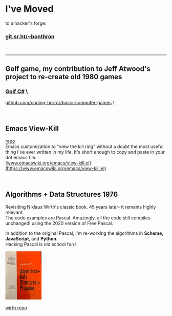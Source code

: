 # I've Moved
to a hacker's forge:

### [git.sr.ht/~bonthron](https://git.sr.ht/~bonthron) ###

<br>

---

## Golf game, my contribution to Jeff Atwood's project to re-create old 1980 games
### [Golf C#](https://github.com/coding-horror/basic-computer-games/blob/main/39_Golf/csharp/Program.cs)   \
[github.com/coding-horror/basic-computer-games](https://github.com/coding-horror/basic-computer-games)   \

<br>

## Emacs View-Kill
[repo](https://github.com/bonthron/view-kill)   \
Emacs customization to "view the kill ring" without a doubt the most useful thing I've ever written in my life. It's short enough to copy and paste in your dot emacs file.   \
[www.emacswiki.org/emacs/view-kill.el](https://www.emacswiki.org/emacs/view-kill.el)


<br>


## Algorithms + Data Structures 1976

Revisiting Niklaus Wirth's classic book. 45 years later- it remains highly relevant. \
The code examples are Pascal. Amazingly, all the code still compiles unchanged! using the 2020 version of Free Pascal.

In addition to the original Pascal, I'm re-working the algorithms in **Scheme, JavaScript**, and **Python**. \
Hacking Pascal is old school fun !

![cover](wirth1.jpg?raw=true)

[wirth repo](https://github.com/bonthron/wirth1976)


<br>

